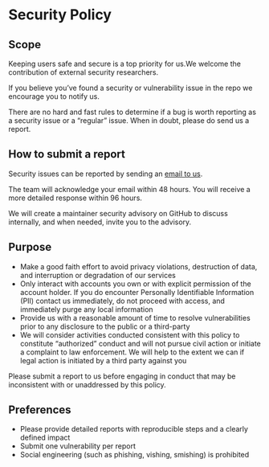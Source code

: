 # Security Policy

## Scope

Keeping users safe and secure is a top priority for us.We welcome the contribution of external security researchers.

If you believe you’ve found a security or vulnerability issue in the repo we encourage you to notify us.

There are no hard and fast rules to determine if a bug is worth reporting as a security issue or a “regular” issue.
When in doubt, please do send us a report.

## How to submit a report

Security issues can be reported by sending an [email to us][contact].

The team will acknowledge your email within 48 hours. You will receive a more detailed response within 96 hours.

We will create a maintainer security advisory on GitHub to discuss internally, and when needed, invite you to the
advisory.

## Purpose

- Make a good faith effort to avoid privacy violations, destruction of data, and interruption or degradation of our
  services
- Only interact with accounts you own or with explicit permission of the account holder. If you do encounter Personally
  Identifiable Information (PII) contact us immediately,
  do not proceed with access, and immediately purge any local information
- Provide us with a reasonable amount of time to resolve vulnerabilities prior to any disclosure to the public or a
  third-party
- We will consider activities conducted consistent with this policy to constitute “authorized” conduct and will not
  pursue civil action or initiate a complaint to law enforcement.
  We will help to the extent we can if legal action is initiated by a third party against you

Please submit a report to us before engaging in conduct that may be inconsistent with or unaddressed by this policy.

## Preferences

- Please provide detailed reports with reproducible steps and a clearly defined impact
- Submit one vulnerability per report
- Social engineering (such as phishing, vishing, smishing) is prohibited

[contact]: mailto:admin@terrafirmagreg.su